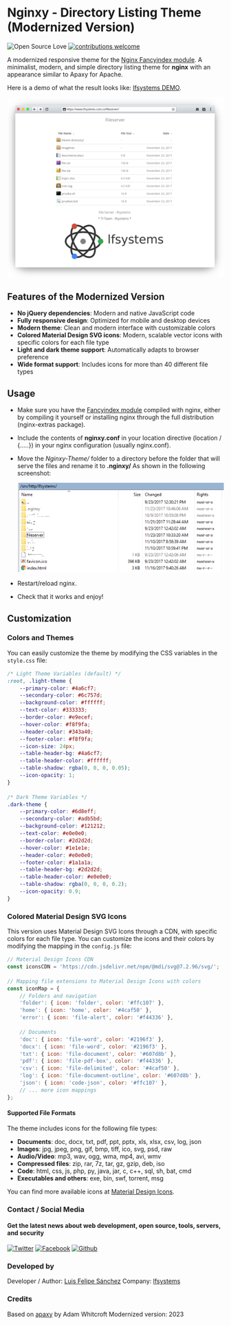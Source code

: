 # Nginxy - Directory Listing Theme (Modernized Version)

![Open Source Love](https://badges.frapsoft.com/os/v1/open-source.png?v=103)
[![contributions welcome](https://img.shields.io/badge/contributions-welcome-brightgreen.svg?style=flat)](https://github.com/lfelipe1501/Nginxy/issues)

A modernized responsive theme for the [Nginx Fancyindex module](https://github.com/aperezdc/ngx-fancyindex). A minimalist, modern, and simple directory listing theme for **nginx** with an appearance similar to Apaxy for Apache.

Here is a demo of what the result looks like: [lfsystems DEMO](https://www.lfsystems.com.co/fileserver/).

![Nginxy-Demo](https://raw.githubusercontent.com/lfelipe1501/lfelipe-projects/master/Nginxy-Theme/nginxy.png)

## Features of the Modernized Version

- **No jQuery dependencies**: Modern and native JavaScript code
- **Fully responsive design**: Optimized for mobile and desktop devices
- **Modern theme**: Clean and modern interface with customizable colors
- **Colored Material Design SVG icons**: Modern, scalable vector icons with specific colors for each file type
- **Light and dark theme support**: Automatically adapts to browser preference
- **Wide format support**: Includes icons for more than 40 different file types

## Usage

- Make sure you have the [Fancyindex module](https://github.com/aperezdc/ngx-fancyindex) compiled with nginx, either by compiling it yourself or installing nginx through the full distribution (nginx-extras package).

- Include the contents of **nginxy.conf** in your location directive (location / {.....}) in your nginx configuration (usually nginx.conf).

- Move the *Nginxy-Theme/* folder to a directory before the folder that will serve the files and rename it to **.nginxy/** As shown in the following screenshot:

  ![ScreenShot](https://raw.githubusercontent.com/lfelipe1501/lfelipe-projects/master/Nginxy-Theme/Capture.PNG)

- Restart/reload nginx.

- Check that it works and enjoy!

## Customization

### Colors and Themes

You can easily customize the theme by modifying the CSS variables in the `style.css` file:

```css
/* Light Theme Variables (default) */
:root, .light-theme {
    --primary-color: #4a6cf7;
    --secondary-color: #6c757d;
    --background-color: #ffffff;
    --text-color: #333333;
    --border-color: #e9ecef;
    --hover-color: #f8f9fa;
    --header-color: #343a40;
    --footer-color: #f8f9fa;
    --icon-size: 24px;
    --table-header-bg: #4a6cf7;
    --table-header-color: #ffffff;
    --table-shadow: rgba(0, 0, 0, 0.05);
    --icon-opacity: 1;
}

/* Dark Theme Variables */
.dark-theme {
    --primary-color: #6d8eff;
    --secondary-color: #adb5bd;
    --background-color: #121212;
    --text-color: #e0e0e0;
    --border-color: #2d2d2d;
    --hover-color: #1e1e1e;
    --header-color: #e0e0e0;
    --footer-color: #1a1a1a;
    --table-header-bg: #2d2d2d;
    --table-header-color: #e0e0e0;
    --table-shadow: rgba(0, 0, 0, 0.2);
    --icon-opacity: 0.9;
}
```

### Colored Material Design SVG Icons

This version uses Material Design SVG Icons through a CDN, with specific colors for each file type. You can customize the icons and their colors by modifying the mapping in the `config.js` file:

```javascript
// Material Design Icons CDN
const iconsCDN = 'https://cdn.jsdelivr.net/npm/@mdi/svg@7.2.96/svg/';

// Mapping file extensions to Material Design Icons with colors
const iconMap = {
    // Folders and navigation
    'folder': { icon: 'folder', color: '#ffc107' },
    'home': { icon: 'home', color: '#4caf50' },
    'error': { icon: 'file-alert', color: '#f44336' },
    
    // Documents
    'doc': { icon: 'file-word', color: '#2196f3' },
    'docx': { icon: 'file-word', color: '#2196f3' },
    'txt': { icon: 'file-document', color: '#607d8b' },
    'pdf': { icon: 'file-pdf-box', color: '#f44336' },
    'csv': { icon: 'file-delimited', color: '#4caf50' },
    'log': { icon: 'file-document-outline', color: '#607d8b' },
    'json': { icon: 'code-json', color: '#ffc107' },
    // ... more icon mappings
};
```

#### Supported File Formats

The theme includes icons for the following file types:

- **Documents**: doc, docx, txt, pdf, ppt, pptx, xls, xlsx, csv, log, json
- **Images**: jpg, jpeg, png, gif, bmp, tiff, ico, svg, psd, raw
- **Audio/Video**: mp3, wav, ogg, wma, mp4, avi, wmv
- **Compressed files**: zip, rar, 7z, tar, gz, gzip, deb, iso
- **Code**: html, css, js, php, py, java, jar, c, c++, sql, sh, bat, cmd
- **Executables and others**: exe, bin, swf, torrent, msg

You can find more available icons at [Material Design Icons](https://materialdesignicons.com/).

### Contact / Social Media

#### Get the latest news about web development, open source, tools, servers, and security

[![Twitter](https://github.frapsoft.com/social/twitter.png)](https://twitter.com/lfelipe1501)
[![Facebook](https://github.frapsoft.com/social/facebook.png)](https://www.facebook.com/lfelipe1501)
[![Github](https://github.frapsoft.com/social/github.png)](https://github.com/lfelipe1501)

### Developed by

Developer / Author: [Luis Felipe Sánchez](https://github.com/lfelipe1501)
Company: [lfsystems](https://www.lfsystems.com.co)

### Credits

Based on [apaxy](https://github.com/AdamWhitcroft/Apaxy) by Adam Whitcroft
Modernized version: 2023
